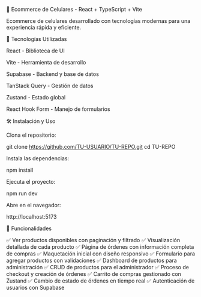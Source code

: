 📱 Ecommerce de Celulares - React + TypeScript + Vite

Ecommerce de celulares desarrollado con tecnologías modernas para una experiencia rápida y eficiente.

🚀 Tecnologías Utilizadas

React - Biblioteca de UI

Vite - Herramienta de desarrollo

Supabase - Backend y base de datos

TanStack Query - Gestión de datos

Zustand - Estado global

React Hook Form - Manejo de formularios


🛠 Instalación y Uso

Clona el repositorio:

git clone https://github.com/TU-USUARIO/TU-REPO.git
cd TU-REPO

Instala las dependencias:

npm install

Ejecuta el proyecto:

npm run dev

Abre en el navegador:

http://localhost:5173

🚀 Funcionalidades

✅ Ver productos disponibles con paginación y filtrado
✅ Visualización detallada de cada producto
✅ Página de órdenes con información completa de compras
✅ Maquetación inicial con diseño responsivo
✅ Formulario para agregar productos con validaciones
✅ Dashboard de productos para administración
✅ CRUD de productos para el administrador
✅ Proceso de checkout y creación de órdenes
✅ Carrito de compras gestionado con Zustand
✅ Cambio de estado de órdenes en tiempo real
✅ Autenticación de usuarios con Supabase